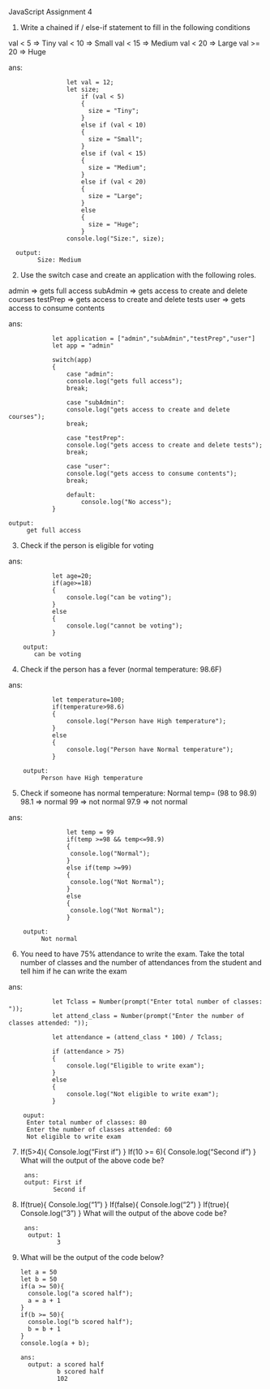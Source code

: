 JavaScript
Assignment 4

1.	Write a chained if / else-if statement to fill in the following conditions

val  < 5  =>  Tiny
val  < 10  =>  Small
val  < 15  =>  Medium
val  < 20  => Large
val  >= 20  => Huge 

ans: 

                    let val = 12; 
                    let size;
                        if (val < 5) 
                        {
                          size = "Tiny";
                        }
                        else if (val < 10)
                        {
                          size = "Small";
                        } 
                        else if (val < 15) 
                        {
                          size = "Medium";
                        } 
                        else if (val < 20) 
                        {
                          size = "Large";
                        } 
                        else 
                        {
                          size = "Huge";
                        }
                    console.log("Size:", size);
                    
      output:
            Size: Medium              


2.	Use the switch case and create an application with the following roles.

admin => gets full access
subAdmin => gets access to create and delete courses
testPrep => gets access to create and delete tests
user => gets access to consume contents

ans:

                let application = ["admin","subAdmin","testPrep","user"]
                let app = "admin"
                
                switch(app)
                {
                    case "admin":
                    console.log("gets full access");
                    break;
                
                    case "subAdmin":
                    console.log("gets access to create and delete courses");
                    break;
                    
                    case "testPrep":
                    console.log("gets access to create and delete tests");
                    break;
                
                    case "user":
                    console.log("gets access to consume contents");
                    break;
                
                    default:
                        console.log("No access");
                }

    output:
         get full access


3.	Check if the person is eligible for voting

ans:
                
                let age=20;
                if(age>=18)
                {
                    console.log("can be voting");
                }
                else
                {
                    console.log("cannot be voting");
                }

        output:
           can be voting


4.	Check if the person has a fever (normal temperature: 98.6F)

ans:

                let temperature=100;
                if(temperature>98.6)
                {
                    console.log("Person have High temperature");
                }
                else
                {
                    console.log("Person have Normal temperature");
                }

        output:
             Person have High temperature

5.	Check if someone has normal temperature: Normal temp= (98 to 98.9)
98.1 => normal
99 => not normal
97.9 => not normal

ans:

                    let temp = 99
                    if(temp >=98 && temp<=98.9)
                    {
                     console.log("Normal");
                    }
                    else if(temp >=99)
                    {
                     console.log("Not Normal");
                    }
                    else
                    {
                     console.log("Not Normal");
                    }

        output:
             Not normal

6.	You need to have 75% attendance to write the exam. Take the total number of classes and the number of attendances from the student and tell him if he can write the exam

ans:

                let Tclass = Number(prompt("Enter total number of classes: "));
                let attend_class = Number(prompt("Enter the number of classes attended: "));
                
                let attendance = (attend_class * 100) / Tclass;
                
                if (attendance > 75)
                {
                    console.log("Eligible to write exam");
                }
                else 
                {
                    console.log("Not eligible to write exam");
                }

        ouput:
         Enter total number of classes: 80
         Enter the number of classes attended: 60 
         Not eligible to write exam

7. If(5>4){
Console.log(“First if”)
}
If(10 >= 6){
Console.log(“Second if”)
}
What will the output of the above code be?

        ans: 
        output: First if
                Second if

8. If(true){
Console.log(“1”)
}
If(false){
Console.log(“2”)
}
If(true){
Console.log(“3”)
   }
What will the output of the above code be?

        ans:
         output: 1
                 3

9.	What will be the output of the code below?

        let a = 50
        let b = 50
        if(a >= 50){
          console.log("a scored half");
          a = a + 1
        }
        if(b >= 50){
          console.log("b scored half");
          b = b + 1
        }
        console.log(a + b);

        ans:
          output: a scored half
                  b scored half
                  102

